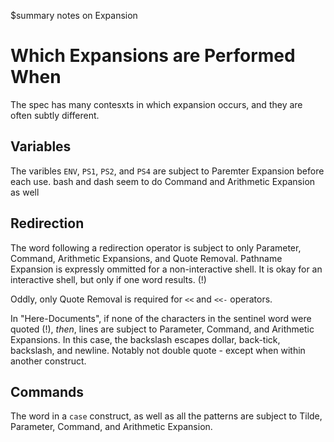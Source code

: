 $summary notes on Expansion

# Which Expansions are Performed When #

The spec has many contesxts in which expansion occurs, and they are often subtly different.

## Variables ##

The varibles `ENV`, `PS1`, `PS2`, and `PS4` are subject to Paremter Expansion before each use. bash and dash seem to do Command and Arithmetic Expansion as well

## Redirection ##

The word following a redirection operator is subject to only Parameter, Command,
Arithmetic Expansions, and Quote Removal. Pathname Expansion is expressly
ommitted for a non-interactive shell. It is okay for an interactive shell, but
only if one word results. (!)

Oddly, only Quote Removal is required for `<<` and `<<-` operators.

In "Here-Documents", if none of the characters in the sentinel word were quoted
(!), _then_, lines are subject to Parameter, Command, and Arithmetic Expansions.
In this case, the backslash escapes dollar, back-tick, backslash, and newline.
Notably not double quote - except when within another construct.

## Commands ##

The word in a `case` construct, as well as all the patterns are subject to Tilde, Parameter, Command, and Arithmetic Expansion.
